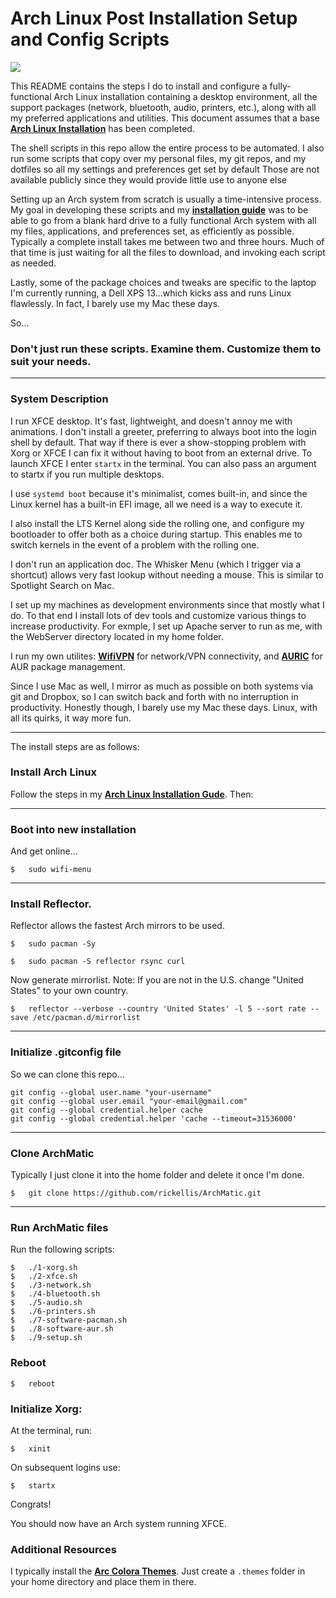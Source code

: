 # Arch Linux Post Installation Setup and Config Scripts

<img src="https://i.imgur.com/uFysgdN.png" />

This README contains the steps I do to install and configure a fully-functional Arch Linux installation containing a desktop environment, all the support packages (network, bluetooth, audio, printers, etc.), along with all my preferred applications and utilities. This document assumes that a base __[Arch Linux Installation](https://github.com/rickellis/Arch-Linux-Install-Guide)__ has been completed.

The shell scripts in this repo allow the entire process to be automated. I also run some scripts that copy over my personal files, my git repos, and my dotfiles so all my settings and preferences get set by default Those are not available publicly since they would provide little use to anyone else

Setting up an Arch system from scratch is usually a time-intensive process. My goal in developing these scripts and my __[installation guide](https://github.com/rickellis/Arch-Linux-Install-Guide)__ was to be able to go from a blank hard drive to a fully functional Arch system with all my files, applications, and preferences set, as efficiently as possible. Typically a complete install takes me between two and three hours. Much of that time is just waiting for all the files to download, and invoking each script as needed.

Lastly, some of the package choices and tweaks are specific to the laptop I'm currently running, a Dell XPS 13...which kicks ass and runs Linux flawlessly. In fact, I barely use my Mac these days.

So...

### Don't just run these scripts. Examine them. Customize them to suit your needs.

---

### System Description
I run XFCE desktop. It's fast, lightweight, and doesn't annoy me with animations. I don't install a greeter, preferring to always boot into the login shell by default. That way if there is ever a show-stopping problem with Xorg or XFCE I can fix it without having to boot from an external drive. To launch XFCE I enter `startx` in the terminal. You can also pass an argument to startx if you run multiple desktops.

I use `systemd boot` because it's minimalist, comes built-in, and since the Linux kernel has a built-in EFI image, all we need is a way to execute it.

I also install the LTS Kernel along side the rolling one, and configure my bootloader to offer both as a choice during startup. This enables me to switch kernels in the event of a problem with the rolling one.

I don't run an application doc. The Whisker Menu (which I trigger via a shortcut) allows very fast lookup without needing a mouse. This is similar to Spotlight Search on Mac.

I set up my machines as development environments since that mostly what I do. To that end I install lots of dev tools and customize various things to increase productivity. For exmple, I set up Apache server to run as me, with the WebServer directory located in my home folder.

I run my own utilites: __[WifiVPN](https://github.com/rickellis/WifiVPN)__ for network/VPN connectivity, and __[AURIC](https://github.com/rickellis/AURIC)__ for AUR package management.

Since I use Mac as well, I mirror as much as possible on both systems via git and Dropbox, so I can switch back and forth with no interruption in productivity. Honestly though, I barely use my Mac these days. Linux, with all its quirks, it way more fun.

---

The install steps are as follows:

### Install Arch Linux

Follow the steps in my __[Arch Linux Installation Gude](https://github.com/rickellis/Arch-Linux-Install-Guide)__. Then:

---

### Boot into new installation
And get online...

    $   sudo wifi-menu

---

### Install Reflector. 
Reflector allows the fastest Arch mirrors to be used.

    $   sudo pacman -Sy

    $   sudo pacman -S reflector rsync curl

Now generate mirrorlist. Note: If you are not in the U.S. change "United States" to your own country.

    $   reflector --verbose --country 'United States' -l 5 --sort rate --save /etc/pacman.d/mirrorlist

---

### Initialize .gitconfig file
So we can clone this repo...

    git config --global user.name "your-username"
    git config --global user.email "your-email@gmail.com"
    git config --global credential.helper cache
    git config --global credential.helper 'cache --timeout=31536000'

---

### Clone ArchMatic
Typically I just clone it into the home folder and delete it once I'm done.

    $   git clone https://github.com/rickellis/ArchMatic.git

---

### Run ArchMatic files
Run the following scripts:

    $   ./1-xorg.sh
    $   ./2-xfce.sh 
    $   ./3-network.sh 
    $   ./4-bluetooth.sh 
    $   ./5-audio.sh 
    $   ./6-printers.sh 
    $   ./7-software-pacman.sh
    $   ./8-software-aur.sh
    $   ./9-setup.sh

### Reboot

    $   reboot

### Initialize Xorg:
At the terminal, run:

    $   xinit

On subsequent logins use:

    $   startx


Congrats!

You should now have an Arch system running XFCE.

### Additional Resources

I typically install the __[Arc Colora Themes](https://github.com/arcolinux/arcolinux-arc-themes)__. Just create a `.themes` folder in your home directory and place them in there.
